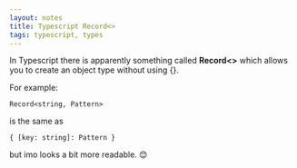 ```yaml
---
layout: notes
title: Typescript Record<>
tags: typescript, types
---
```


In Typescript there is apparently something called **Record<>** which allows you to create an object type without using {}.

For example:

`Record<string, Pattern>`

is the same as

`{ [key: string]: Pattern }`

but imo looks a bit more readable. 😊